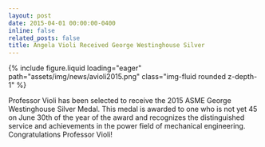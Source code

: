 ```yaml
---
layout: post
date: 2015-04-01 00:00:00-0400
inline: false
related_posts: false
title: Angela Violi Received George Westinghouse Silver
---
```


<div class="row mt-4 justify-content-center">
    <div class="col-sm-12 col-md-6">
        {% include figure.liquid loading="eager" path="assets/img/news/avioli2015.png" class="img-fluid rounded z-depth-1" %}
    </div>
</div>

Professor Violi has been selected to receive the 2015 ASME George Westinghouse Silver Medal. This medal is awarded to one who is not yet 45 on June 30th of the year of the award and recognizes the distinguished service and achievements in the power field of mechanical engineering. Congratulations Professor Violi!